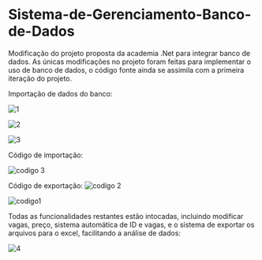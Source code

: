 # Sistema-de-Gerenciamento-Banco-de-Dados
Modificação do projeto proposta da academia .Net para integrar banco de dados.
As únicas modificações no projeto foram feitas para implementar o uso de banco de dados, o código fonte ainda se assimila com a primeira iteração do projeto.

Importação de dados do banco:

![1](https://user-images.githubusercontent.com/96741532/175383377-bc7f31d5-ff29-4a5c-91b5-a9e51faa35c8.png)

![2](https://user-images.githubusercontent.com/96741532/175383384-d668ec5d-bb97-44eb-9cf6-fe591d57df9e.png)

![3](https://user-images.githubusercontent.com/96741532/175383392-1827b1b8-55bf-4f8c-be9b-796803ae2850.png)

Código de importação:

![codigo 3](https://user-images.githubusercontent.com/96741532/175383537-507ae814-a052-4b76-bbd6-a99f38d20b9d.png)

Código de exportação:
![codigo 2](https://user-images.githubusercontent.com/96741532/175383655-d70d6c44-8fd8-45a4-9f43-fc92bf43d059.png)

![codigo1](https://user-images.githubusercontent.com/96741532/175383661-c7eeaf49-08c9-437f-866b-808653c05403.png)

Todas as funcionalidades restantes estão intocadas, incluindo modificar vagas, preço, sistema automática de ID e vagas, e o sistema de exportar os arquivos para o excel, facilitando a análise de dados:

![4](https://user-images.githubusercontent.com/96741532/175383965-4a859b57-6b91-43b2-ac09-b0b651c5b17e.png)
